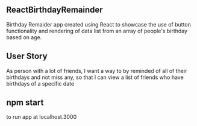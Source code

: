 ## ReactBirthdayRemainder
Birthday Remaider app created using React to showcase the use of button functionality and rendering of data list from an array of people's birthday based on age.

## User Story
As person with a lot of friends, 
I want a way to by reminded of all of their birthdays and not miss any,
so that I can view a list of friends who have birthdays of a specific date

## npm start
to run app at localhost.3000
